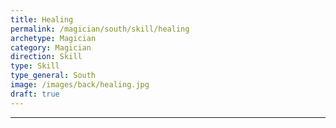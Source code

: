 ```yaml
---
title: Healing
permalink: /magician/south/skill/healing
archetype: Magician
category: Magician
direction: Skill
type: Skill
type_general: South
image: /images/back/healing.jpg
draft: true
---
```


---
